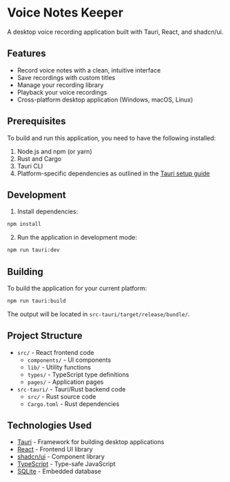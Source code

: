 
# Voice Notes Keeper

A desktop voice recording application built with Tauri, React, and shadcn/ui.

## Features

- Record voice notes with a clean, intuitive interface
- Save recordings with custom titles
- Manage your recording library
- Playback your voice recordings
- Cross-platform desktop application (Windows, macOS, Linux)

## Prerequisites

To build and run this application, you need to have the following installed:

1. Node.js and npm (or yarn)
2. Rust and Cargo
3. Tauri CLI
4. Platform-specific dependencies as outlined in the [Tauri setup guide](https://tauri.app/v1/guides/getting-started/prerequisites)

## Development

1. Install dependencies:
```bash
npm install
```

2. Run the application in development mode:
```bash
npm run tauri:dev
```

## Building

To build the application for your current platform:

```bash
npm run tauri:build
```

The output will be located in `src-tauri/target/release/bundle/`.

## Project Structure

- `src/` - React frontend code
  - `components/` - UI components
  - `lib/` - Utility functions
  - `types/` - TypeScript type definitions
  - `pages/` - Application pages
- `src-tauri/` - Tauri/Rust backend code
  - `src/` - Rust source code
  - `Cargo.toml` - Rust dependencies

## Technologies Used

- [Tauri](https://tauri.app/) - Framework for building desktop applications
- [React](https://reactjs.org/) - Frontend UI library
- [shadcn/ui](https://ui.shadcn.com/) - Component library
- [TypeScript](https://www.typescriptlang.org/) - Type-safe JavaScript
- [SQLite](https://www.sqlite.org/) - Embedded database
